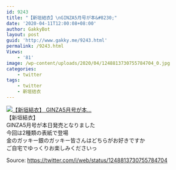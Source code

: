 ```yaml
---
id: 9243
title: "【新垣結衣】\nGINZA5月号が本&#8230;"
date: '2020-04-11T12:00:08+08:00'
author: GakkyBot
layout: post
guid: 'http://www.gakky.me/9243.html'
permalink: /9243.html
Views:
    - '81'
image: /wp-content/uploads/2020/04/1248813730755784704_0.jpg
categories:
    - twitter
tags:
    - twitter
    - 新垣结衣
---
```


[![【新垣結衣】
GINZA5月号が本...](http://www.yui-aragaki.org/wp-content/uploads/2020/04/1248813730755784704_0.jpg)](http://www.yui-aragaki.org/wp-content/uploads/2020/04/1248813730755784704_0.jpg)  
【新垣結衣】  
GINZA5月号が本日発売となりました  
今回は2種類の表紙で登場  
金のガッキー銀のガッキー皆さんはどちらがお好きですか  
ご自宅でゆっくりお楽しみくださいっ  
  
Source: <https://twitter.com/i/web/status/1248813730755784704>
